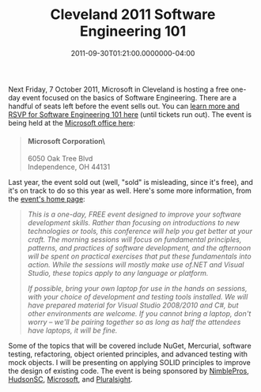 ﻿---
title: Cleveland 2011 Software Engineering 101
date: "2011-09-30T01:21:00.0000000-04:00"
description: Next Friday, 7 October 2011, Microsoft in Cleveland is hosting a
featuredImage: /img/microsoft-developer.png
---

Next Friday, 7 October 2011, Microsoft in Cleveland is hosting a free one-day event focused on the basics of Software Engineering. There are a handful of seats left before the event sells out. You can [learn more and RSVP for Software Engineering 101 here](http://www.eventbrite.com/event/1983445539) (until tickets run out). The event is being held at the [Microsoft office here](http://maps.google.com/maps?q=6050+Oak+Tree+Boulevard+North,+Independence,+OH&hl=en&ll=41.39698,-81.662428&spn=0.004068,0.008256&sll=37.0625,-95.677068&sspn=68.596606,135.263672&vpsrc=6&hnear=6050+Oak+Tree+Blvd,+Independence,+Ohio+44131&t=h&z=18):

> #### **Microsoft Corporation**\
> 6050 Oak Tree Blvd\
> Independence, OH 44131

Last year, the event sold out (well, "sold" is misleading, since it's free), and it's on track to do so this year as well. Here's some more information, from the [event's home page](http://nimblepros.com/news-and-events/software-engineering-101---cleveland-2011.aspx):

> *This is a one-day, FREE event designed to improve your software development skills. Rather than focusing on introductions to new technologies or tools, this conference will help you get better at your craft. The morning sessions will focus on fundamental principles, patterns, and practices of software development, and the afternoon will be spent on practical exercises that put these fundamentals into action. While the sessions will mostly make use of.NET and Visual Studio, these topics apply to any language or platform.*
>
> *If possible, bring your own laptop for use in the hands on sessions, with your choice of development and testing tools installed. We will have prepared material for Visual Studio 2008/2010 and C#, but other environments are welcome. If you cannot bring a laptop, don't worry – we'll be pairing together so as long as half the attendees have laptops, it will be fine.*

Some of the topics that will be covered include NuGet, Mercurial, software testing, refactoring, object oriented principles, and advanced testing with mock objects. I will be presenting on applying SOLID principles to improve the design of existing code. The event is being sponsored by [NimblePros](http://nimblepros.com/), [HudsonSC](http://hudsonsc.com/), [Microsoft](http://microsoft.com/), and [Pluralsight](http://pluralsight.com/).

